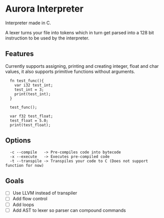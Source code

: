 # Aurora Interpreter

Interpreter made in C.

A lexer turns your file into tokens which in turn get parsed into a 128 bit instruction to be used by the interpreter.

## Features

Currently supports assigning, printing and creating integer, float and char values, it also supports primitive functions without arguments.

```
  fn test_func(){
    var i32 test_int;
    test_int = 3;
    print(test_int);
  }

  test_func();

  var f32 test_float;
  test_float = 5.0;
  print(test_float);
```

## Options
```
  -c --compile   -> Pre-compiles code into bytecode
  -x --execute   -> Executes pre-compiled code
  -t --transpile -> Transpiles your code to C (Does not support function for now)
```

## Goals
- [ ] Use LLVM instead of transpiler
- [ ] Add flow control
- [ ] Add loops
- [ ] Add AST to lexer so parser can compound commands